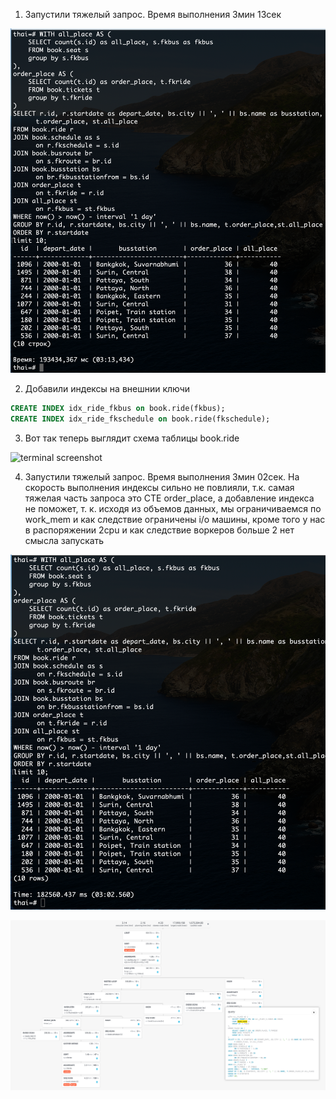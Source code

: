 1) Запустили тяжелый запрос. Время выполнения 3мин 13сек 

![terminal screenshot](screenshot6_1.png)

2) Добавили индексы на внешнии ключи 

```sql
CREATE INDEX idx_ride_fkbus on book.ride(fkbus);
CREATE INDEX idx_ride_fkschedule on book.ride(fkschedule);
```

3) Вот так теперь выглядит схема таблицы book.ride

![terminal screenshot](screenshot6_2.png)

4) Запустили тяжелый запрос. Время выполнения 3мин 02сек. На скорость выполнения индексы сильно не повлияли, т.к. самая тяжелая часть запроса это СТЕ order_place, а добавление индекса не поможет, т. к. исходя из объемов данных, мы ограничиваемся по work_mem и как следствие ограничены i/o машины, кроме того у нас в распоряжении 2cpu и как следствие воркеров больше 2 нет смысла запускать


![terminal screenshot](screenshot6_3.png)


![terminal screenshot](screenshot6_4.png)
